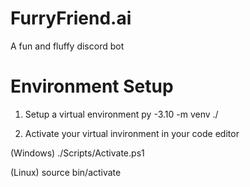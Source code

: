 # FurryFriend.ai
 A fun and fluffy discord bot
 
# Environment Setup

1. Setup a virtual environment
py -3.10 -m venv ./

2. Activate your virtual invironment in your code editor

(Windows)
./Scripts/Activate.ps1

(Linux)
source bin/activate
